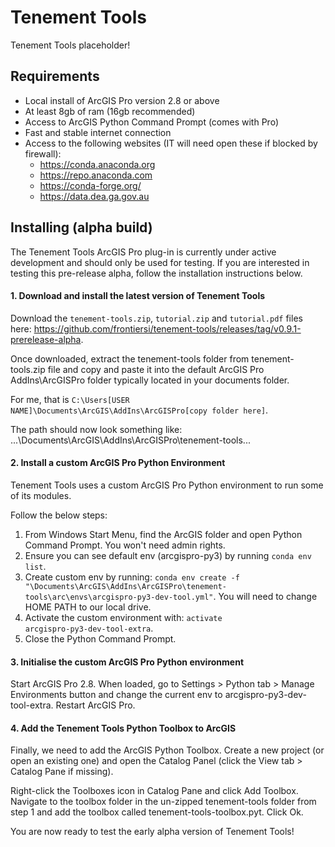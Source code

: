 # Tenement Tools
Tenement Tools placeholder!

## Requirements
* Local install of ArcGIS Pro version 2.8 or above
* At least 8gb of ram (16gb recommended)
* Access to ArcGIS Python Command Prompt (comes with Pro)
* Fast and stable internet connection
* Access to the following websites (IT will need open these if blocked by firewall):
  * https://conda.anaconda.org
  * https://repo.anaconda.com
  * https://conda-forge.org/
  * https://data.dea.ga.gov.au

## Installing (alpha build)
The Tenement Tools ArcGIS Pro plug-in is currently under active development and should only be used for testing. If you are interested in testing this pre-release alpha, follow the installation instructions below.

#### 1. Download and install the latest version of Tenement Tools
Download the <code>tenement-tools.zip</code>, <code>tutorial.zip</code> and <code>tutorial.pdf</code> files here: https://github.com/frontiersi/tenement-tools/releases/tag/v0.9.1-prerelease-alpha.

Once downloaded, extract the tenement-tools folder from tenement-tools.zip file and copy and paste it into the default ArcGIS Pro AddIns\ArcGISPro folder typically located in your documents folder. 

For me, that is <code>C:\Users\[USER NAME]\Documents\ArcGIS\AddIns\ArcGISPro\[copy folder here]</code>.
 
The path should now look something like: ...\Documents\ArcGIS\AddIns\ArcGISPro\tenement-tools\...

#### 2. Install a custom ArcGIS Pro Python Environment
Tenement Tools uses a custom ArcGIS Pro Python environment to run some of its modules. 

Follow the below steps:
1. From Windows Start Menu, find the ArcGIS folder and open Python Command Prompt. You won't need admin rights.
2. Ensure you can see default env (arcgispro-py3) by running <code>conda env list</code>.
3. Create custom env by running:
   <code>conda env create -f "<HOME PATH>\Documents\ArcGIS\AddIns\ArcGISPro\tenement-tools\arc\envs\arcgispro-py3-dev-tool.yml"</code>. 
   You will need to change HOME PATH to our local drive.
4. Activate the custom environment with: <code>activate arcgispro-py3-dev-tool-extra</code>.
5. Close the Python Command Prompt.
  
#### 3. Initialise the custom ArcGIS Pro Python environment
Start ArcGIS Pro 2.8. When loaded, go to Settings > Python tab > Manage Environments button and change the current env to arcgispro-py3-dev-tool-extra. Restart ArcGIS Pro.

#### 4. Add the Tenement Tools Python Toolbox to ArcGIS
Finally, we need to add the ArcGIS Python Toolbox. Create a new project (or open an existing one) and open the Catalog Panel (click the View tab > Catalog Pane if missing).

Right-click the Toolboxes icon in Catalog Pane and click Add Toolbox. Navigate to the toolbox folder in the un-zipped tenement-tools folder from step 1 and add the toolbox called tenement-tools-toolbox.pyt. Click Ok. 

You are now ready to test the early alpha version of Tenement Tools!

